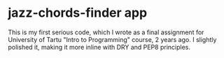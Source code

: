 # jazz-chords-finder app
This is my first serious code, which I wrote as a final assignment for University of Tartu "Intro to Programming" course, 2 years ago. I slightly polished it, making it more inline with DRY and PEP8 principles.
